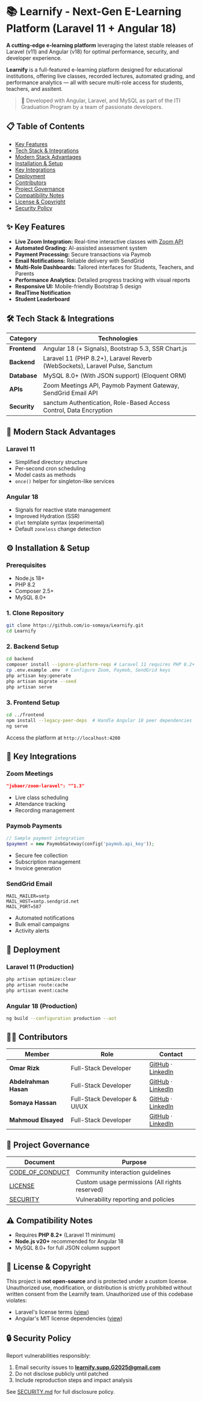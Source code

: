 # 📚 Learnify - Next-Gen E-Learning Platform (Laravel 11 + Angular 18)

**A cutting-edge e-learning platform** leveraging the latest stable releases of Laravel (v11) and Angular (v18) for optimal performance, security, and developer experience.

**Learnify** is a full-featured e-learning platform designed for educational institutions, offering live classes, recorded lectures, automated grading, and performance analytics — all with secure multi-role access for students, teachers, and assitent.

> 🚀 Developed with Angular, Laravel, and MySQL as part of the ITI Graduation Program by a team of passionate developers.

## 📋 Table of Contents
- [Key Features](#-key-features)
- [Tech Stack & Integrations](#️-tech-stack--integrations)
- [Modern Stack Advantages](#-modern-stack-advantages)
- [Installation & Setup](#️-installation--setup)
- [Key Integrations](#-key-integrations)
- [Deployment](#-deployment)
- [Contributors](#-contributors)
- [Project Governance](#-project-governance)
- [Compatibility Notes](#️-compatibility-notes)
- [License & Copyright](#-license--copyright)
- [Security Policy](#-security-policy)

## ✨ Key Features

- **Live Zoom Integration:** Real-time interactive classes with [Zoom API](#)
- **Automated Grading:** AI-assisted assessment system
- **Payment Processing:** Secure transactions via Paymob
- **Email Notifications:** Reliable delivery with SendGrid
- **Multi-Role Dashboards:** Tailored interfaces for Students, Teachers, and Parents
- **Performance Analytics:** Detailed progress tracking with visual reports
- **Responsive UI:** Mobile-friendly Bootstrap 5 design
- **RealTime Notification** 
- **Student Leaderboard**

## 🛠️ Tech Stack & Integrations

| Category          | Technologies                                                                 |
|-------------------|-----------------------------------------------------------------------------|
| **Frontend**      | Angular 18 (+ Signals), Bootstrap 5.3, SSR Chart.js                          |
| **Backend**       | Laravel 11 (PHP 8.2+), Laravel Reverb (WebSockets), Laravel Pulse, Sanctum   |
| **Database**      | MySQL 8.0+ (With JSON support) (Eloquent ORM)                                |
| **APIs**          | Zoom Meetings API, Paymob Payment Gateway, SendGrid Email API                |
| **Security**      | sanctum Authentication, Role-Based Access Control, Data Encryption               |

## 🚀 Modern Stack Advantages

### **Laravel 11**
- Simplified directory structure 
- Per-second cron scheduling
- Model casts as methods
- `once()` helper for singleton-like services

### **Angular 18**
- Signals for reactive state management
- Improved Hydration (SSR)
- `@let` template syntax (experimental)
- Default `zoneless` change detection

## ⚙️ Installation & Setup

### Prerequisites
- Node.js 18+
- PHP 8.2
- Composer 2.5+
- MySQL 8.0+

### 1. Clone Repository
```bash
git clone https://github.com/io-somaya/Learnify.git
cd Learnify
```

### 2. Backend Setup
```bash
cd backend
composer install --ignore-platform-reqs # Laravel 11 requires PHP 8.2+
cp .env.example .env  # Configure Zoom, Paymob, SendGrid keys
php artisan key:generate
php artisan migrate --seed
php artisan serve
```

### 3. Frontend Setup
```bash
cd ../frontend
npm install --legacy-peer-deps  # Handle Angular 18 peer dependencies
ng serve
```

Access the platform at `http://localhost:4200`

## 🔐 Key Integrations

### Zoom Meetings
```json
"jubaer/zoom-laravel": "^1.3"
```
- Live class scheduling
- Attendance tracking
- Recording management

### Paymob Payments
```php
// Sample payment integration
$payment = new PaymobGateway(config('paymob.api_key'));
```
- Secure fee collection
- Subscription management
- Invoice generation

### SendGrid Email
```env
MAIL_MAILER=smtp
MAIL_HOST=smtp.sendgrid.net
MAIL_PORT=587
```
- Automated notifications
- Bulk email campaigns
- Activity alerts

## 🔄 Deployment

### Laravel 11 (Production)
```bash
php artisan optimize:clear
php artisan route:cache
php artisan event:cache
```

### Angular 18 (Production)
```bash
ng build --configuration production --aot
```

## 👨‍💻 Contributors

| Member                | Role                | Contact                           |
|-----------------------|---------------------|-----------------------------------|
| **Omar Rizk**         | Full-Stack Developer   | [GitHub](https://github.com/OmarMMRizk) · [LinkedIn](https://www.linkedin.com/in/omar-mohamed-rizk/) |
| **Abdelrahman Hasan** | Full-Stack Developer| [GitHub](https://github.com/Abdo-hasen) · [LinkedIn](https://www.linkedin.com/in/abdelrhman-hasan22/) |
| **Somaya Hassan**     | Full-Stack Developer & UI/UX     | [GitHub](https://github.com/io-somaya) · [LinkedIn](https://www.linkedin.com/in/io-somaya/) |
| **Mahmoud Elsayed**   | Full-Stack Developer | [GitHub](https://github.com/Mahmoud-Eid-Elsayed) · [LinkedIn](https://www.linkedin.com/in/mahmoud-elsayed/) |

## 📜 Project Governance

| Document               | Purpose                                                                 |
|------------------------|-------------------------------------------------------------------------|
| [CODE_OF_CONDUCT](./CODE_OF_CONDUCT.md) | Community interaction guidelines |
| [LICENSE](./LICENSE)   | Custom usage permissions (All rights reserved)                          |
| [SECURITY](./SECURITY.md) | Vulnerability reporting and policies                              |

## ⚠️ Compatibility Notes
- Requires **PHP 8.2+** (Laravel 11 minimum)
- **Node.js v20+** recommended for Angular 18
- MySQL 8.0+ for full JSON column support

## 📄 License & Copyright

This project is **not open-source** and is protected under a custom license. Unauthorized use, modification, or distribution is strictly prohibited without written consent from the Learnify team.
Unauthorized use of this codebase violates:  
- Laravel's license terms ([view](https://laravel.com))  
- Angular's MIT license dependencies ([view](https://angular.io/license))  

## 🔒 Security Policy

Report vulnerabilities responsibly:  
1. Email security issues to **learnify.supp.G2025@gmail.com**  
2. Do not disclose publicly until patched  
3. Include reproduction steps and impact analysis  

See [SECURITY.md](./SECURITY.md) for full disclosure policy.
